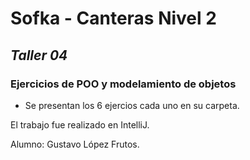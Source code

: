 # Sofka - Canteras Nivel 2
## _Taller 04_

### Ejercicios de POO y modelamiento de objetos
- Se presentan los 6 ejercios cada uno en su carpeta.
 
El trabajo fue realizado en IntelliJ.

Alumno: Gustavo López Frutos.
